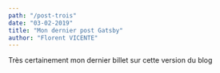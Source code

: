 ```yaml
---
path: "/post-trois"
date: "03-02-2019"
title: "Mon dernier post Gatsby"
author: "Florent VICENTE"
---
```


Très certainement mon dernier billet sur cette version du blog